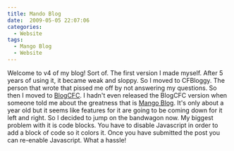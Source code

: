 ```yaml
---
title: Mando Blog
date:  2009-05-05 22:07:06
categories:
  - Website
tags:
  - Mango Blog
  - Website
---
```


Welcome to v4 of my blog! Sort of. The first version I made myself. After 5 years of using it, it became weak and sloppy. So I moved to CFBloggy. The person that wrote that pissed me off by not answering my questions. So then I moved to <a href="http://www.blogcfc.com" target="_blank">BlogCFC</a>. I hadn't even released the BlogCFC version when someone told me about the greatness that is <a href="http://www.mangoblog.org/" target="_blank">Mango Blog</a>. It's only about a year old but it seems like features for it are going to be coming down for it left and right. So I decided to jump on the bandwagon now. My biggest problem with it is code blocks. You have to disable Javascript in order to add a block of code so it colors it. Once you have submitted the post you can re-enable Javascript. What a hassle!
